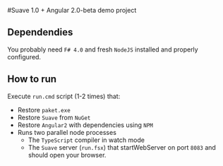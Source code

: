 #Suave 1.0 + Angular 2.0-beta demo project

## Dependendies

You probably need `F# 4.0` and fresh `NodeJS` installed and properly configured.

## How to run

Execute `run.cmd` script (1-2 times) that:

- Restore `paket.exe`
- Restore `Suave` from `NuGet`
- Restore `Angular2` with dependencies using `NPM`
- Runs two parallel node processes
    - The `TypeScript` compiler in watch mode
    - The `Suave` server (`run.fsx`) that startWebServer on port `8083` and should open your browser.